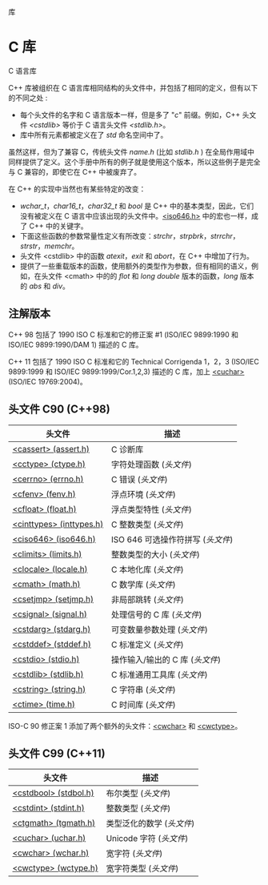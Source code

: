 库

# C 库

C 语言库

C++ 库被组织在 C 语言库相同结构的头文件中，并包括了相同的定义，但有以下的不同之处 :

- 每个头文件的名字和 C 语言版本一样，但是多了 "_c_" 前缀。例如，C++ 头文件 _\<cstdlib\>_ 等价于 C 语言头文件 _\<stdlib.h\>_。
- 库中所有元素都被定义在了 _std_ 命名空间中了。

虽然这样，但为了兼容 C，传统头文件 _name.h_ (比如 _stdlib.h_ ) 在全局作用域中同样提供了定义。这个手册中所有的例子就是使用这个版本，所以这些例子是完全与 C 兼容的，即使它在 C++ 中被废弃了。

在 C++ 的实现中当然也有某些特定的改变：

- _wchar\_t_，_char16\_t_，_char32\_t_ 和 _bool_ 是 C++ 中的基本类型，因此，它们没有被定义在 C 语言中应该出现的头文件中。[\<iso646.h\>](ciso646/README.md) 中的宏也一样，成了 C++ 中的关键字。
- 下面这些函数的参数常量性定义有所改变：_strchr_，_strpbrk_，_strrchr_，_strstr_，_memchr_。 
- 头文件 \<cstdlib\> 中的函数 _atexit_，_exit_ 和 _abort_，在 C++ 中增加了行为。
- 提供了一些重载版本的函数，使用额外的类型作为参数，但有相同的语义，例如，在头文件 \<cmath\> 中的的 _flot_ 和 _long_ _double_ 版本的函数，_long_ 版本的 _abs_ 和 _div_。


## 注解版本
C++ 98 包括了 1990 ISO C 标准和它的修正案 #1 (ISO/IEC 9899:1990 和 ISO/IEC 9899:1990/DAM 1) 描述的 C 库。

C++ 11 包括了 1990 ISO C 标准和它的 Technical Corrigenda 1，2，3 (ISO/IEC 9899:1999 和 ISO/IEC 9899:1999/Cor.1,2,3) 描述的 C 库，加上 [\<cuchar\>](cuchar/README.md) (ISO/IEC 19769:2004)。


## 头文件 C90 (C++98)

头文件                                            | 描述
------------------------------------------------- | ---------------------------------
[\<cassert\> (assert.h)](cassert/README.md)       | C 诊断库
[\<cctype\> (ctype.h)](cctype/README.md)          | 字符处理函数 (_头文件_)
[\<cerrno\> (errno.h)](cerrno/README.md)          | C 错误 (_头文件_)
[\<cfenv\> (fenv.h)](cfenv/README.md)             | 浮点环境 (_头文件_)
[\<cfloat\> (float.h)](cfloat/README.md)          | 浮点类型特性 (_头文件_)
[\<cinttypes\> (inttypes.h)](cinttypes/README.md) | C 整数类型 (_头文件_)
[\<ciso646\> (iso646.h)](ciso646/README.md)       | ISO 646 可选操作符拼写 (_头文件_)
[\<climits\> (limits.h)](climits/README.md)       | 整数类型的大小 (_头文件_)
[\<clocale\> (locale.h)](clocale/README.md)       | C 本地化库 (_头文件_)
[\<cmath\> (math.h)](cmath/README.md)             | C 数学库 (_头文件_)
[\<csetjmp\> (setjmp.h)](csetjmp/README.md)       | 非局部跳转 (_头文件_)
[\<csignal\> (signal.h)](csignal/README.md)       | 处理信号的 C 库 (_头文件_)
[\<cstdarg\> (stdarg.h)](cstdarg/README.md)       | 可变数量参数处理 (_头文件_)
[\<cstddef\> (stddef.h)](cstddef/README.md)       | C 标准定义 (_头文件_)
[\<cstdio\> (stdio.h)](cstdio/README.md)          | 操作输入/输出的 C 库 (_头文件_)
[\<cstdlib\> (stdlib.h)](cstdlib/README.md)       | C 标准通用工具库 (_头文件_)
[\<cstring\> (string.h)](cstring/README.md)       | C 字符串 (_头文件_)
[\<ctime\> (time.h)](ctime/README.md)             | C 时间库 (_头文件_)

ISO-C 90 修正案 1 添加了两个额外的头文件：[\<cwchar\>](cwchar/README.md) 和 [\<cwctype\>](cwctype/README.md)。


## 头文件 C99 (C++11)
头文件                                            | 描述
------------------------------------------------- | -------------------------
[\<cstdbool\> (stdbol.h)](cstdbool/README.md)     | 布尔类型 (_头文件_)
[\<cstdint\> (stdint.h)](cstdint/README.md)       | 整数类型 (_头文件_)
[\<ctgmath\> (tgmath.h)](ctgmath/README.md)       | 类型泛化的数学 (_头文件_)
[\<cuchar\> (uchar.h)](cuchar/README.md)          | Unicode 字符 (_头文件_)
[\<cwchar\> (wchar.h)](cwchar/README.md)          | 宽字符 (_头文件_)
[\<cwctype\> (wctype.h)](cwctype/README.md)       | 宽字符类型 (_头文件_)
